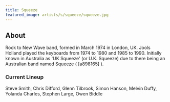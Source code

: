 ```yaml
---
title: Squeeze
featured_image: artists/s/squeeze/squeeze.jpg
---
```

## About

Rock to New Wave band, formed in March 1974 in London, UK.
Jools Holland played the keyboards from 1974 to 1980 and 1985 to 1990.
Initially known in Australia as 'UK Squeeze' (or U.K. Squeeze) due to there being an Australian band named Squeeze ( [a898165] ).

### Current Lineup

Steve Smith, Chris Difford, Glenn Tilbrook, Simon Hanson, Melvin Duffy, Yolanda Charles, Stephen Large, Owen Biddle

